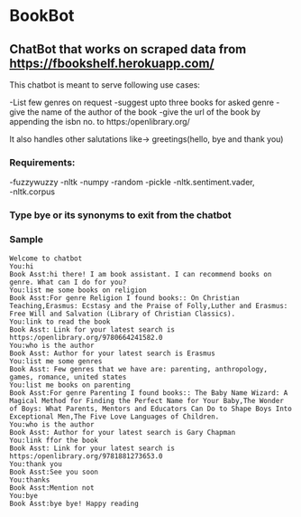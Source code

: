 # BookBot

## ChatBot that works on scraped data from https://fbookshelf.herokuapp.com/

This chatbot is meant to serve following use cases: 

  -List few genres on request
  -suggest upto three books for asked genre
  -give the name of the author of the book 
  -give the url of the book by appending the isbn no. to https:/openlibrary.org/

It also handles other salutations like-> greetings(hello, bye and thank you)

### Requirements:
  -fuzzywuzzy
  -nltk
  -numpy
  -random
  -pickle 
  -nltk.sentiment.vader,  
  -nltk.corpus
  
### Type bye or its synonyms to exit from the chatbot

### Sample
```
Welcome to chatbot
You:hi
Book Asst:hi there! I am book assistant. I can recommend books on genre. What can I do for you?
You:list me some books on religion
Book Asst:For genre Religion I found books:: On Christian Teaching,Erasmus: Ecstasy and the Praise of Folly,Luther and Erasmus: Free Will and Salvation (Library of Christian Classics).
You:link to read the book
Book Asst: Link for your latest search is https:/openlibrary.org/9780664241582.0
You:who is the author
Book Asst: Author for your latest search is Erasmus
You:list me some genres
Book Asst: Few genres that we have are: parenting, anthropology, games, romance, united states
You:list me books on parenting
Book Asst:For genre Parenting I found books:: The Baby Name Wizard: A Magical Method for Finding the Perfect Name for Your Baby,The Wonder of Boys: What Parents, Mentors and Educators Can Do to Shape Boys Into Exceptional Men,The Five Love Languages of Children.
You:who is the author
Book Asst: Author for your latest search is Gary Chapman
You:link ffor the book
Book Asst: Link for your latest search is https:/openlibrary.org/9781881273653.0
You:thank you
Book Asst:See you soon
You:thanks
Book Asst:Mention not
You:bye
Book Asst:bye bye! Happy reading
```
